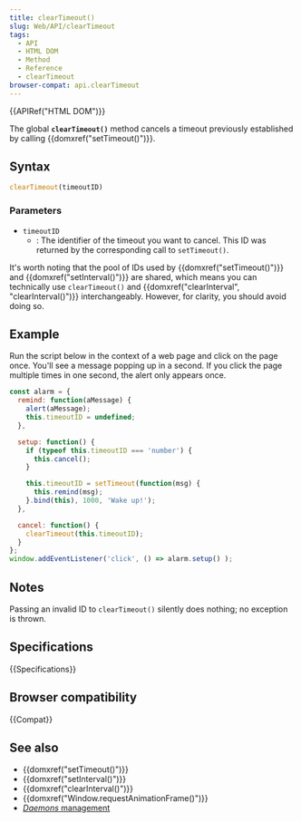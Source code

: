 ```yaml
---
title: clearTimeout()
slug: Web/API/clearTimeout
tags:
  - API
  - HTML DOM
  - Method
  - Reference
  - clearTimeout
browser-compat: api.clearTimeout
---
```

{{APIRef("HTML DOM")}}

The global **`clearTimeout()`** method cancels a timeout previously established
by calling {{domxref("setTimeout()")}}.

## Syntax

```js
clearTimeout(timeoutID)
```

### Parameters

- `timeoutID`
  - : The identifier of the timeout you want to cancel. This ID was returned by the
    corresponding call to `setTimeout()`.

It's worth noting that the pool of IDs used by
{{domxref("setTimeout()")}} and
{{domxref("setInterval()")}} are shared, which
means you can technically use `clearTimeout()` and
{{domxref("clearInterval", "clearInterval()")}}
interchangeably. However, for clarity, you should avoid doing so.

## Example

Run the script below in the context of a web page and click on the page once. You'll
see a message popping up in a second. If you click the page multiple times in
one second, the alert only appears once.

```js
const alarm = {
  remind: function(aMessage) {
    alert(aMessage);
    this.timeoutID = undefined;
  },

  setup: function() {
    if (typeof this.timeoutID === 'number') {
      this.cancel();
    }

    this.timeoutID = setTimeout(function(msg) {
      this.remind(msg);
    }.bind(this), 1000, 'Wake up!');
  },

  cancel: function() {
    clearTimeout(this.timeoutID);
  }
};
window.addEventListener('click', () => alarm.setup() );
```

## Notes

Passing an invalid ID to `clearTimeout()` silently does nothing; no
exception is thrown.

## Specifications

{{Specifications}}

## Browser compatibility

{{Compat}}

## See also

- {{domxref("setTimeout()")}}
- {{domxref("setInterval()")}}
- {{domxref("clearInterval()")}}
- {{domxref("Window.requestAnimationFrame()")}}
- [_Daemons_ management](/en-US/docs/JavaScript/Timers/Daemons)
